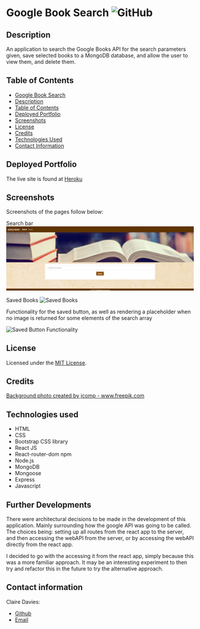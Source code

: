 # Google Book Search  ![GitHub](https://img.shields.io/github/license/ClaireMDavies/google-book-search?style=for-the-badge)

## Description
An application to search the Google Books API for the search parameters given, save selected books to a MongoDB database, and allow the user to view them, and delete them.  


## Table of Contents
  - [Google Book Search](#google-book-search)
  - [Description](##description)
  - [Table of Contents](##table-of-contents)
  - [Deployed Portfolio](##deployed-portfolio)
  - [Screenshots](##screenshots)
  - [License](##license)
  - [Credits](##credits)
  - [Technologies Used](##technologies-used)
  - [Contact Information](##contact-information)



## Deployed Portfolio 

The live site is found at [Heroku](https://obscure-beach-39028.herokuapp.com/) 

## Screenshots

Screenshots of the pages follow below: 

Search bar ![Search](./client/src/images/google-books-search.png)

Saved Books ![Saved Books](./client/src/images/google-books-save.png) 

Functionality for the saved button, as well as rendering a placeholder when no image is returned for some elements of the search array

![Saved Button Functionality](./client/src/images/google-books-saved-button.png) 



  
## License 
Licensed under the [MIT License](LICENSE).

## Credits
<a href="https://www.freepik.com/photos/background">Background photo created by jcomp - www.freepik.com</a>

## Technologies used 
- HTML
- CSS
- Bootstrap CSS library
- React JS
- React-router-dom npm
- Node.js
- MongoDB
- Mongoose
- Express
- Javascript

## Further Developments

There were architectural decisions to be made in the development of this application.  Mainly surrounding how the google API was going to be called.  The choices being:  setting up all routes from the react app to the server, and then accessing the webAPI from the server, or by accessing the webAPI directly from the react app.  

I decided to go with the accessing it from the react app, simply because this was a more familiar approach.  It may be an interesting experiment to then try and refactor this in the future to try the alternative approach. 
  

## Contact information
Claire Davies:  

- [Github](https://github.com/ClaireMDavies) 
- [Email](mailto:claire.davies@junitech.com)